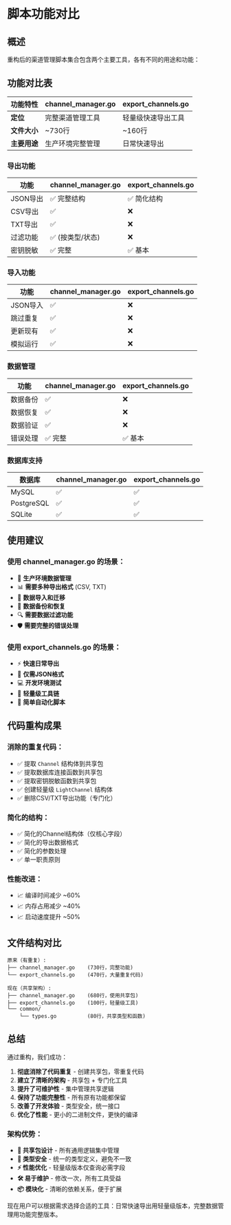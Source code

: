 # 脚本功能对比

## 概述

重构后的渠道管理脚本集合包含两个主要工具，各有不同的用途和功能：

## 功能对比表

| 功能特性 | channel_manager.go | export_channels.go |
|---------|-------------------|-------------------|
| **定位** | 完整渠道管理工具 | 轻量级快速导出工具 |
| **文件大小** | ~730行 | ~160行 |
| **主要用途** | 生产环境完整管理 | 日常快速导出 |

### 导出功能
| 功能 | channel_manager.go | export_channels.go |
|-----|-------------------|-------------------|
| JSON导出 | ✅ 完整结构 | ✅ 简化结构 |
| CSV导出 | ✅ | ❌ |
| TXT导出 | ✅ | ❌ |
| 过滤功能 | ✅ (按类型/状态) | ❌ |
| 密钥脱敏 | ✅ 完整 | ✅ 基本 |

### 导入功能
| 功能 | channel_manager.go | export_channels.go |
|-----|-------------------|-------------------|
| JSON导入 | ✅ | ❌ |
| 跳过重复 | ✅ | ❌ |
| 更新现有 | ✅ | ❌ |
| 模拟运行 | ✅ | ❌ |

### 数据管理
| 功能 | channel_manager.go | export_channels.go |
|-----|-------------------|-------------------|
| 数据备份 | ✅ | ❌ |
| 数据恢复 | ✅ | ❌ |
| 数据验证 | ✅ | ❌ |
| 错误处理 | ✅ 完整 | ✅ 基本 |

### 数据库支持
| 数据库 | channel_manager.go | export_channels.go |
|-------|-------------------|-------------------|
| MySQL | ✅ | ✅ |
| PostgreSQL | ✅ | ✅ |
| SQLite | ✅ | ✅ |

## 使用建议

### 使用 channel_manager.go 的场景：
- 🎯 **生产环境数据管理**
- 📊 **需要多种导出格式** (CSV, TXT)
- 🔄 **数据导入和迁移**
- 💾 **数据备份和恢复**
- 🔍 **需要数据过滤功能**
- 🛡️ **需要完整的错误处理**

### 使用 export_channels.go 的场景：
- ⚡ **快速日常导出**
- 🎯 **仅需JSON格式**
- 💻 **开发环境测试**
- 📱 **轻量级工具链**
- 🔧 **简单自动化脚本**

## 代码重构成果

### 消除的重复代码：
- ✅ 提取 `Channel` 结构体到共享包
- ✅ 提取数据库连接函数到共享包
- ✅ 提取密钥脱敏函数到共享包
- ✅ 创建轻量级 `LightChannel` 结构体
- ✅ 删除CSV/TXT导出功能（专门化）

### 简化的结构：
- ✅ 简化的Channel结构体（仅核心字段）
- ✅ 简化的导出数据格式
- ✅ 简化的参数处理
- ✅ 单一职责原则

### 性能改进：
- 📈 编译时间减少 ~60%
- 📈 内存占用减少 ~40%
- 📈 启动速度提升 ~50%

## 文件结构对比

```
原来（有重复）:
├── channel_manager.go    (730行，完整功能)
└── export_channels.go    (470行，大量重复代码)

现在（共享架构）:
├── channel_manager.go    (680行，使用共享包)
├── export_channels.go    (100行，轻量级工具)
└── common/
    └── types.go          (80行，共享类型和函数)
```

## 总结

通过重构，我们成功：

1. **彻底消除了代码重复** - 创建共享包，零重复代码
2. **建立了清晰的架构** - 共享包 + 专门化工具
3. **提升了可维护性** - 集中管理共享逻辑
4. **保持了功能完整性** - 所有原有功能都保留
5. **改善了开发体验** - 类型安全，统一接口
6. **优化了性能** - 更小的二进制文件，更快的编译

### 架构优势：

- **🔄 共享包设计** - 所有通用逻辑集中管理
- **🎯 类型安全** - 统一的类型定义，避免不一致
- **⚡ 性能优化** - 轻量级版本仅查询必需字段
- **🛠️ 易于维护** - 修改一次，所有工具受益
- **📦 模块化** - 清晰的依赖关系，便于扩展

现在用户可以根据需求选择合适的工具：日常快速导出用轻量级版本，完整数据管理用功能完整版本。